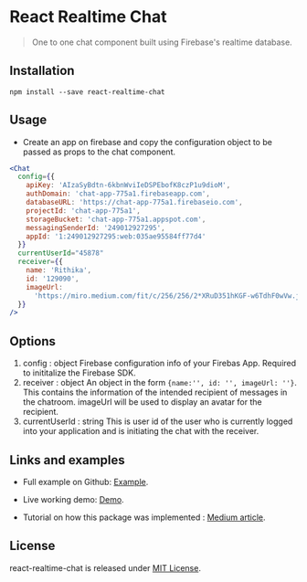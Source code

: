 # React Realtime Chat
> One to one chat component built using Firebase's realtime database.

## Installation
`npm install --save react-realtime-chat`

## Usage

- Create an app on firebase and copy the configuration object to be passed as props to the chat component.
  
```jsx harmony
<Chat
  config={{
    apiKey: 'AIzaSyBdtn-6kbnWviIeDSPEbofK8czP1u9dioM',
    authDomain: 'chat-app-775a1.firebaseapp.com',
    databaseURL: 'https://chat-app-775a1.firebaseio.com',
    projectId: 'chat-app-775a1',
    storageBucket: 'chat-app-775a1.appspot.com',
    messagingSenderId: '249012927295',
    appId: '1:249012927295:web:035ae95584ff77d4'
  }}
  currentUserId="45878"
  receiver={{
    name: 'Rithika',
    id: '129090',
    imageUrl:
      'https://miro.medium.com/fit/c/256/256/2*XRuD351hKGF-w6TdhF0wVw.jpeg'
  }}
/>
```

## Options
1)  config : object
Firebase configuration info of your Firebas App. Required to inititalize the Firebase SDK. 
2) receiver : object 
An object in the form `{name:'', id: '', imageUrl: ''}`. This contains the information of the intended recipient of messages in the chatroom. imageUrl will be used to display an avatar for the recipient.
3) currentUserId : string 
This is user id of the user who is currently logged into your application and is initiating the chat with the receiver. 

## Links and examples

- Full example on Github: [Example](https://github.com/rithikachowta08/react-realtime-chat/tree/master/src).

- Live working demo: [Demo](https://afternoon-wildwood-14794.herokuapp.com/).

- Tutorial on how this package was implemented : [Medium article]().

## License

react-realtime-chat is released under [MIT License](https://opensource.org/licenses/MIT).

